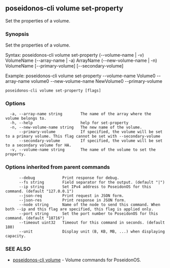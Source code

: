 ## poseidonos-cli volume set-property

Set the properties of a volume.

### Synopsis


Set the properties of a volume.

Syntax: 
	poseidonos-cli volume set-property (--volume-name | -v) VolumeName 
	(--array-name | -a) ArrayName (--new-volume-name | -n) VolumeName
	[--primary-volume] [--secondary-volume]

Example: 
	poseidonos-cli volume set-property --volume-name Volume0 --array-name volume0 
	--new-volume-name NewVolume0 --primary-volume


```
poseidonos-cli volume set-property [flags]
```

### Options

```
  -a, --array-name string        The name of the array where the volume belongs to.
  -h, --help                     help for set-property
  -n, --new-volume-name string   The new name of the volume.
      --primary-volume           If specified, the volume will be set to a primary volume. This flag cannot be set with --secondary-volume
      --secondary-volume         If specified, the volume will be set to a secondary volume for HA.
  -v, --volume-name string       The name of the volume to set the property.
```

### Options inherited from parent commands

```
      --debug            Print response for debug.
      --fs string        Field separator for the output. (default "|")
      --ip string        Set IPv4 address to PoseidonOS for this command. (default "127.0.0.1")
      --json-req         Print request in JSON form.
      --json-res         Print response in JSON form.
      --node string      Name of the node to send this command. When both --ip and this flag are specified, this flag is applied only.
      --port string      Set the port number to PoseidonOS for this command. (default "18716")
      --timeout uint32   Timeout for this command in seconds. (default 180)
      --unit             Display unit (B, KB, MB, ...) when displaying capacity.
```

### SEE ALSO

* [poseidonos-cli volume](poseidonos-cli_volume.md)	 - Volume commands for PoseidonOS.

